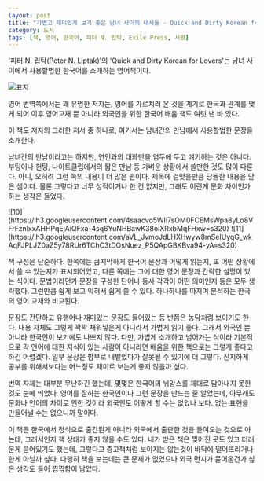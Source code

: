 ```yaml
---
layout: post
title: "가볍고 재미있게 보기 좋은 남녀 사이의 대사들 - Quick and Dirty Korean for Lovers"
category: 도서
tags: [책, 영어, 한국어, 피터 N. 립탁, Exile Press, 서평]
---
```


'피터 N. 립탁(Peter N. Liptak)'의
'Quick and Dirty Korean for Lovers'는
남녀 사이에서 사용할법한 한국어를 소개하는 영어책이다.

![표지](https://lh3.googleusercontent.com/vR9x4BzV2_Wz8gyq0giUVEtvApRW-M3V9MBg29KJKKIbG-nmz0wcWkfy-VZoqJ4_98e8BZ8triHONw=s480)

영어 번역쪽에서는 꽤 유명한 저자는,
영어를 가르치러 온 것을 계기로 한국과 관계를 맺게 되어
이후 영어교재 뿐 아니라
외국인을 위한 한국어 배움 책도 여럿 낸 바 있다.

이 책도 저자의 그러한 저서 중 하나로,
여기서는 남녀간의 만남에서 사용할법한 문장을 소개한다.

남녀간의 만남이라고는 하지만,
연인과의 대화만을 염두에 두고 얘기하는 것은 아니다.
부팅이나 헌팅,
나이트클럽에서의 짧은 만남 등
가벼운 상황에서 쓸만한 것도 많이 다룬다.
아니, 오히려 그런 쪽의 내용이 더 많은 편이다.
제목에 걸맞을만큼 당돌한 내용을 담은 셈이다.
물론 그렇다고 너무 성적이거나 한 건 없지만,
그래도 이런게 문화 차이인가 하는 생각은 들었다.

<p class="center" markdown="1">
![10](https://lh3.googleusercontent.com/4saacvo5WIi7sOM0FCEMsWpa8yLo8VFrFznlxxAHHPqEjAiQFxa-4sq6YuNHBawK38oiXRxbMqFHxw=s320)
![11](https://lh3.googleusercontent.com/aVL_JvmoJdLHXHwyw8mSeIUyqG_wkAqFJPLJZ0aZ5y78RUr6TChC3tDOsNuez_P5QApGBKBva94-yA=s320)
</p>

책 구성은 단순하다.
한쪽에는 큼지막하게 한국어 문장과 어떻게 읽는지, 또 어떤 상황에서 쓸 수 있는지가 표시되어있고,
다른 쪽에는 그에 대한 영어 문장과 간략한 설명이 있는 식이다.
문법이라던가 문장을 구성한 단어나 동사 각각이 어떤 의미인지 등은 모두 생략했다.
그런만큼 쉽게 보고 익혀서 쉽게 쓸 수 있다.
하나하나를 따지며 분석하는 한국의 영어 교재와 비교된다.

문장도 간단하고 유행어나 재미있는 문장도 들어있는 등 반쯤은 농담처럼 보이기도 한다.
내용 자체도 그렇게 꽉꽉 채워넣은게 아니라서 가볍게 읽기 좋다.
그래서 외국인 뿐 아니라 한국인이 보기에도 나쁘지 않다.
다만, 가볍게 소개하고 넘어가는 식이라
기본적으로 각 언어에 대한 지식이 있는 사람이 아니라면 배움을 위한 책으로는 그렇게 좋다고 하긴 어렵겠다.
일부 문장은 함부로 내뱉었다가 잘못될 수 있기에 더 그렇다.
진지하게 공부를 위해서보다는 어느정도 재미로 보는게 좋지 않을까 싶다.

번역 자체는 대부분 무난하긴 했는데, 몇몇은 한국어의 뉘앙스를 제대로 담아내지 못한 것도 눈에 띄었다.
영어를 잘하는 한국인이나 그런 문장을 만드는 줄 알았는데,
아무래도 문화나 언어의 차이로 인한 것이라 외국인도 어떻게 할 수는 없었나 보다.
없는 표현을 만들어낼 수는 없으니까 말이다.

이 책은 한국에서 정식으로 출간된게 아니라 외국에서 출판한 것을 들여오는 것으로 아는데,
그래서인지 책 상태가 좋지 않을 수도 있다.
내가 받은 책은 찢어진 곳도 있고 더러운게 묻어있기도 했는데,
그렇다고 중고책처럼 보이지는 않는것이 바닥에 떨어뜨리거나 한게 아닐까 싶다.
다행히 책을 보는데는 큰 문제가 없었으나 외국 먼지가 묻어온건가 싶은 생각도 들어 찝찝함이 남았다.
